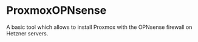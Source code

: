 # ProxmoxOPNsense
A basic tool which allows to install Proxmox with the OPNsense firewall on Hetzner servers.
